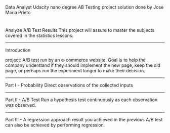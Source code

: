 #
Data Analyst Udacity nano degree
AB Testing project solution done by Jose Maria Prieto
#

Analyze A/B Test Results
This project will assure to master the subjects covered in the statistics lessons.

*****
Introduction

project: A/B test run by an e-commerce website. Goal is to help the company understand if they should implement the new page, keep the old page, or perhaps run the experiment longer to make their decision.
*****
Part I - Probability
Direct observations of the collected inputs

*****
Part II - A/B Test
Run a hypothesis test continuously as each observation was observed.

*****
Part III - A regression approach
result you achieved in the previous A/B test can also be achieved by performing regression.
